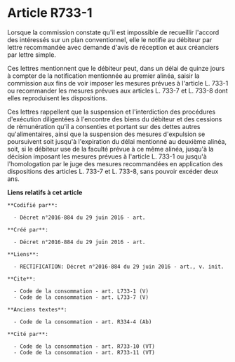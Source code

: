 # Article R733-1

Lorsque la commission constate qu'il est impossible de recueillir l'accord des intéressés sur un plan conventionnel, elle le
notifie au débiteur par lettre recommandée avec demande d'avis de réception et aux créanciers par lettre simple. 

Ces lettres mentionnent que le débiteur peut, dans un délai de quinze jours à compter de la notification mentionnée au
premier alinéa, saisir la commission aux fins de voir imposer les mesures prévues à l'article L. 733-1 ou recommander les
mesures prévues aux articles L. 733-7 et L. 733-8 dont elles reproduisent les dispositions. 

Ces lettres rappellent que la suspension et l'interdiction des procédures d'exécution diligentées à l'encontre des biens du
débiteur et des cessions de rémunération qu'il a consenties et portant sur des dettes autres qu'alimentaires, ainsi que la
suspension des mesures d'expulsion se poursuivent soit jusqu'à l'expiration du délai mentionné au deuxième alinéa, soit, si
le débiteur use de la faculté prévue à ce même alinéa, jusqu'à la décision imposant les mesures prévues à l'article L. 733-1
ou jusqu'à l'homologation par le juge des mesures recommandées en application des dispositions des articles L. 733-7 et L.
733-8, sans pouvoir excéder deux ans.

**Liens relatifs à cet article**

	**Codifié par**:

	  - Décret n°2016-884 du 29 juin 2016 - art.

	**Créé par**:

	  - Décret n°2016-884 du 29 juin 2016 - art.

	**Liens**:

	  - RECTIFICATION: Décret n°2016-884 du 29 juin 2016 - art., v. init.

	**Cite**:

	  - Code de la consommation - art. L733-1 (V)
	  - Code de la consommation - art. L733-7 (V)

	**Anciens textes**:

	  - Code de la consommation - art. R334-4 (Ab)

	**Cité par**:

	  - Code de la consommation - art. R733-10 (VT)
	  - Code de la consommation - art. R733-11 (VT)
